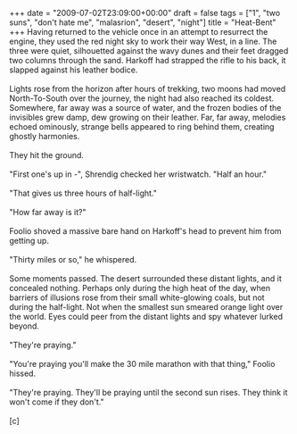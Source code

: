 +++
date = "2009-07-02T23:09:00+00:00"
draft = false
tags = ["1", "two suns", "don't hate me", "malasrion", "desert", "night"]
title = "Heat-Bent"
+++
Having returned to the vehicle once in an attempt to resurrect the engine, they used the red night sky to work their way West, in a line. The three were quiet, silhouetted against the wavy dunes and their feet dragged two columns through the sand. Harkoff had strapped the rifle to his back, it slapped against his leather bodice.<br/><br/>Lights rose from the horizon after hours of trekking, two moons had moved North-To-South over the journey, the night had also reached its coldest. Somewhere, far away was a source of water, and the frozen bodies of the invisibles grew damp, dew growing on their leather. Far, far away, melodies echoed ominously, strange bells appeared to ring behind them, creating ghostly harmonies.<br/><br/>They hit the ground.<br/><br/>"First one's up in -", Shrendig checked her wristwatch. "Half an hour."<br/><br/>"That gives us three hours of half-light."<br/><br/>"How far away is it?"<br/><br/>Foolio shoved a massive bare hand on Harkoff's head to prevent him from getting up.<br/><br/>"Thirty miles or so," he whispered.<br/><br/>Some moments passed. The desert surrounded these distant lights, and it concealed nothing. Perhaps only during the high heat of the day, when barriers of illusions rose from their small white-glowing coals, but not during the half-light. Not when the smallest sun smeared orange light over the world. Eyes could peer from the distant lights and spy whatever lurked beyond.<br/><br/>"They're praying."<br/><br/>"You're praying you'll make the 30 mile marathon with that thing," Foolio hissed.<br/><br/>"They're praying. They'll be praying until the second sun rises. They think it won't come if they don't."<br/><br/>[c]<div class="blogger-post-footer"><img width='1' height='1' src='https://blogger.googleusercontent.com/tracker/5693059957647979680-7103333650497617335?l=cosmiccowbell.blogspot.com' alt='' /></div>